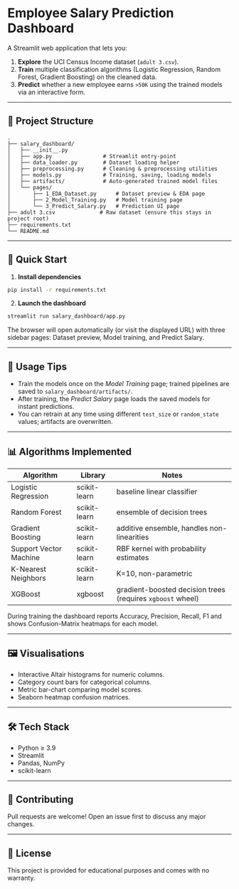 # Employee Salary Prediction Dashboard

A Streamlit web application that lets you:

1. **Explore** the UCI Census Income dataset (`adult 3.csv`).
2. **Train** multiple classification algorithms (Logistic Regression, Random Forest, Gradient Boosting) on the cleaned data.
3. **Predict** whether a new employee earns `>50K` using the trained models via an interactive form.

---

## 📂 Project Structure

```
.
├── salary_dashboard/
│   ├── __init__.py
│   ├── app.py                # Streamlit entry-point
│   ├── data_loader.py        # Dataset loading helper
│   ├── preprocessing.py      # Cleaning & preprocessing utilities
│   ├── models.py             # Training, saving, loading models
│   ├── artifacts/            # Auto-generated trained model files
│   └── pages/
│       ├── 1_EDA_Dataset.py      # Dataset preview & EDA page
│       ├── 2_Model_Training.py   # Model training page
│       └── 3_Predict_Salary.py   # Prediction UI page
├── adult 3.csv              # Raw dataset (ensure this stays in project root)
├── requirements.txt
└── README.md
```

---

## 🚀 Quick Start

1. **Install dependencies**

```bash
pip install -r requirements.txt
```

2. **Launch the dashboard**

```bash
streamlit run salary_dashboard/app.py
```

The browser will open automatically (or visit the displayed URL) with three sidebar pages: Dataset preview, Model training, and Predict Salary.

---

## 🔧 Usage Tips

* Train the models once on the *Model Training* page; trained pipelines are saved to `salary_dashboard/artifacts/`.
* After training, the *Predict Salary* page loads the saved models for instant predictions.
* You can retrain at any time using different `test_size` or `random_state` values; artifacts are overwritten.

---

## 📊 Algorithms Implemented

| Algorithm | Library | Notes |
|-----------|---------|-------|
| Logistic Regression | scikit-learn | baseline linear classifier |
| Random Forest | scikit-learn | ensemble of decision trees |
| Gradient Boosting | scikit-learn | additive ensemble, handles non-linearities |
| Support Vector Machine | scikit-learn | RBF kernel with probability estimates |
| K-Nearest Neighbors | scikit-learn | K=10, non-parametric |
| XGBoost | xgboost | gradient-boosted decision trees (requires `xgboost` wheel) |

During training the dashboard reports Accuracy, Precision, Recall, F1 and shows Confusion-Matrix heatmaps for each model.

---

## 🖼️ Visualisations

* Interactive Altair histograms for numeric columns.
* Category count bars for categorical columns.
* Metric bar-chart comparing model scores.
* Seaborn heatmap confusion matrices.

---

## 🛠️ Tech Stack

* Python ≥ 3.9
* Streamlit
* Pandas, NumPy
* scikit-learn

---

## 🤝 Contributing

Pull requests are welcome! Open an issue first to discuss any major changes.

---

## 📄 License

This project is provided for educational purposes and comes with no warranty.
